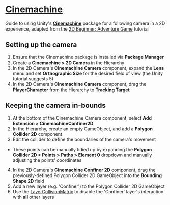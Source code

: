 # [Cinemachine](https://learn.unity.com/course/2d-beginner-adventure-game/unit/enhance-and-polish/tutorial/implement-a-dynamic-camera?version=2022.3)

Guide to using Unity's [**Cinemachine**](https://docs.unity3d.com/Packages/com.unity.cinemachine@3.1/manual/index.html) package for a following camera in a 2D experience, adapted from the [2D Beginner: Adventure Game](https://learn.unity.com/course/2d-beginner-adventure-game?version=2022.3) tutorial

## Setting up the camera

1. Ensure that the Cinemachine package is installed via **Package Manager**
2. Create a **Cinemachine > 2D Camera** in the Hierarchy
3. In the 2D Camera's **Cinemachine Camera** component, expand the **Lens** menu and set **Orthographic Size** for the desired field of view (the Unity tutorial suggests 5)
4. In the 2D Camera's **Cinemachine Camera** component, drag the **PlayerCharacter** from the Hierarchy to **Tracking Target**

## Keeping the camera in-bounds

1. At the bottom of the Cinemachine Camera component, select **Add Extension > CinemachineConfiner2D**
2. In the Hierarchy, create an empty GameObject, and add a **Polygon Collider 2D** component
3. Edit the collider to define the boundaries of the camera's movement
* These points can be manually tidied up by expanding the **Polygon Collider 2D > Points > Paths > Element 0** dropdown and manually adjusting the points' coordinates
4. In the 2D Camera's **Cinemachine Confiner 2D** component, drag the previously-defined Polygon Collider 2D GameObject into the **Bounding Shape 2D** field
5. Add a new layer (e.g. 'Confiner') to the Polygon Collider 2D GameObject
6. Use the [LayerCollisionMatrix](REAMD.md) to disable the 'Confiner' layer's interaction with **all** other layers

